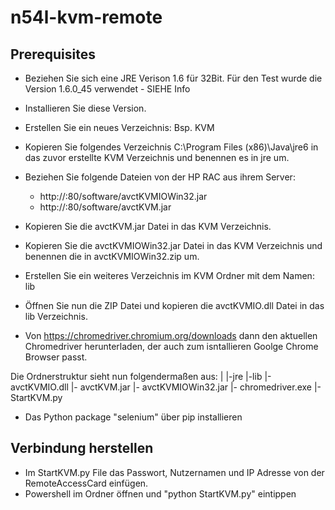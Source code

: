 # n54l-kvm-remote

## Prerequisites
- Beziehen Sie sich eine JRE Verison 1.6 für 32Bit. Für den Test wurde die Version 1.6.0_45 verwendet - SIEHE Info
- Installieren Sie diese Version.
- Erstellen Sie ein neues Verzeichnis: Bsp. KVM
- Kopieren Sie folgendes Verzeichnis C:\Program Files (x86)\Java\jre6 in das zuvor erstellte KVM Verzeichnis und benennen es in jre um.
- Beziehen Sie folgende Dateien von der HP RAC aus ihrem Server:
  - http://<IPAdresseDerRAC>:80/software/avctKVMIOWin32.jar
  - http://<IPAdresseDerRAC>:80/software/avctKVM.jar

- Kopieren Sie die avctKVM.jar Datei in das KVM Verzeichnis.
- Kopieren Sie die avctKVMIOWin32.jar Datei in das KVM Verzeichnis und benennen die in avctKVMIOWin32.zip um.
- Erstellen Sie ein weiteres Verzeichnis im KVM Ordner mit dem Namen: lib
- Öffnen Sie nun die ZIP Datei und kopieren die avctKVMIO.dll Datei in das lib Verzeichnis.

- Von https://chromedriver.chromium.org/downloads dann den aktuellen Chromedriver herunterladen, der auch zum isntallieren Goolge Chrome Browser passt.

Die Ordnerstruktur sieht nun folgendermaßen aus:
|
|-jre
|-lib
 |-avctKVMIO.dll
|- avctKVM.jar
|- avctKVMIOWin32.jar
|- chromedriver.exe
|- StartKVM.py

- Das Python package "selenium" über pip installieren

## Verbindung herstellen
- Im StartKVM.py File das Passwort, Nutzernamen und IP Adresse von der RemoteAccessCard einfügen.
- Powershell im Ordner öffnen und "python StartKVM.py" eintippen
